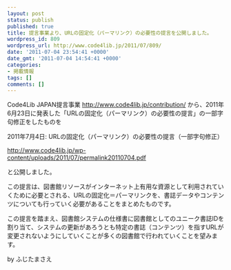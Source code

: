 ```yaml
---
layout: post
status: publish
published: true
title: 提言事業より、URLの固定化（パーマリンク）の必要性の提言を公開しました。
wordpress_id: 809
wordpress_url: http://www.code4lib.jp/2011/07/809/
date: '2011-07-04 23:54:41 +0000'
date_gmt: '2011-07-04 14:54:41 +0000'
categories:
- 掲載情報
tags: []
comments: []
---
```

<div class="section">
<p>Code4Lib JAPAN提言事業 <a href="http://www.code4lib.jp/contribution/" target="_blank">http://www.code4lib.jp/contribution/</a> から、2011年6月23日に発表した「URLの固定化（パーマリンク）の必要性の提言」の一部字句修正をしたものを</p>
<p>2011年7月4日: URLの固定化（パーマリンク）の必要性の提言（一部字句修正）</p>
<p><a href="http://www.code4lib.jp/wp-content/uploads/2011/07/permalink20110704.pdf" target="_blank">http://www.code4lib.jp/wp-content/uploads/2011/07/permalink20110704.pdf</a></p>
<p>と公開しました。</p>
<p>この提言は、図書館リソースがインターネット上有用な資源として利用されていくために必要とされる、URLの固定化＝パーマリンクを、書誌データやコンテンツについても行っていく必要があることをまとめたものです。</p>
<p>この提言を踏まえ、図書館システムの仕様書に図書館としてのユニーク書誌IDを割り当て、システムの更新があろうとも特定の書誌（コンテンツ）を指すURLが変更されないようにしていくことが多くの図書館で行われていくことを望みます。</p>
<p>by ふじたまさえ</p>
</div>
